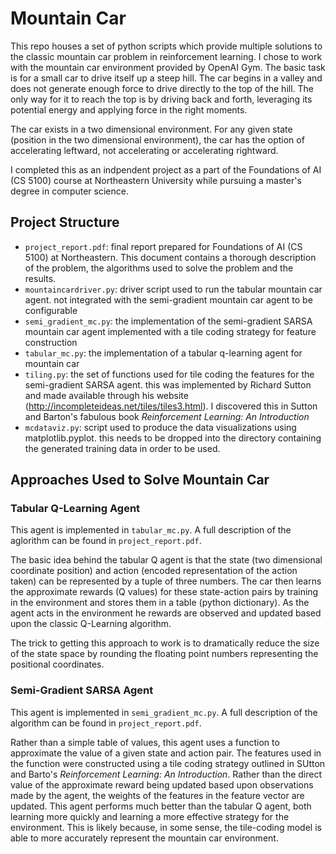 # Mountain Car
This repo houses a set of python scripts which provide multiple solutions to the classic mountain car problem in reinforcement learning. I chose to work with the mountain car environment provided by OpenAI Gym. The basic task is for a small car to drive itself up a steep hill. The car begins in a valley and does not generate enough force to drive directly to the top of the hill. The only way for it to reach the top is by driving back and forth, leveraging its potential energy and applying force in the right moments.

The car exists in a two dimensional environment. For any given state (position in the two dimensional environment), the car has the option of accelerating leftward, not accelerating or accelerating rightward. 

I completed this as an indpendent project as a part of the Foundations of AI (CS 5100) course at Northeastern University while pursuing a master's degree in computer science.

## Project Structure

- `project_report.pdf`: final report prepared for Foundations of AI (CS 5100) at Northeastern. This document contains a thorough description of the problem, the algorithms used to solve the problem and the results. 
- `mountaincardriver.py`: driver script used to run the tabular mountain car agent. not integrated with the semi-gradient mountain car agent to be configurable
- `semi_gradient_mc.py`: the implementation of the semi-gradient SARSA mountain car agent implemented with a tile coding strategy for feature construction
- `tabular_mc.py`: the implementation of a tabular q-learning agent for mountain car
- `tiling.py`: the set of functions used for tile coding the features for the semi-gradient SARSA agent. this was implemented by Richard Sutton and made available through his website (http://incompleteideas.net/tiles/tiles3.html). I discovered this in Sutton and Barton's fabulous book *Reinforcement Learning: An Introduction*
- `mcdataviz.py`: script used to produce the data visualizations using matplotlib.pyplot. this needs to be
dropped into the directory containing the generated training data in order to be used. 

## Approaches Used to Solve Mountain Car

### Tabular Q-Learning Agent

This agent is implemented in `tabular_mc.py`. A full description of the aglorithm can be found in `project_report.pdf`. 

The basic idea behind the tabular Q agent is that the state (two dimensional coordinate position) and action (encoded representation of the action taken) can be represented by a tuple of three numbers. The car then learns the approximate rewards (Q values) for these state-action pairs by training in the environment and stores them in a table (python dictionary). As the agent acts in the environment he rewards are observed and updated based upon the classic Q-Learning algorithm.

The trick to getting this approach to work is to dramatically reduce the size of the state space by rounding the floating point numbers representing the positional coordinates.

### Semi-Gradient SARSA Agent

This agent is implemented in `semi_gradient_mc.py`. A full description of the algorithm can be found in `project_report.pdf`. 

Rather than a simple table of values, this agent uses a function to approximate the value of a given state and action pair. The features used in the function were constructed using a tile coding strategy outlined in SUtton and Barto's *Reinforcement Learning: An Introduction*. Rather than the direct value of the approximate reward being updated based upon observations made by the agent, the weights of the features in the feature vector are updated. This agent performs much better than the tabular Q agent, both learning more quickly and learning a more effective strategy for the environment. This is likely because, in some sense, the tile-coding model is able to more accurately represent the mountain car environment.